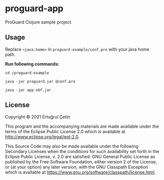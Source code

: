 # proguard-app

ProGuard Clojure sample project.

## Usage
Replace `<java.home>` in `proguard-example/conf.pro` with your java home path.

**Run following commands:**

`cd /proguard-example`

`java -jar proguard.jar @conf.pro`

`java -jar app-obf.jar`

## License

Copyright © 2021 Ertuğrul Çetin

This program and the accompanying materials are made available under the
terms of the Eclipse Public License 2.0 which is available at
http://www.eclipse.org/legal/epl-2.0.

This Source Code may also be made available under the following Secondary
Licenses when the conditions for such availability set forth in the Eclipse
Public License, v. 2.0 are satisfied: GNU General Public License as published by
the Free Software Foundation, either version 2 of the License, or (at your
option) any later version, with the GNU Classpath Exception which is available
at https://www.gnu.org/software/classpath/license.html.
